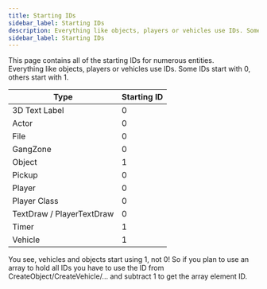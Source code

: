 ```yaml
---
title: Starting IDs
sidebar_label: Starting IDs
description: Everything like objects, players or vehicles use IDs. Some IDs start with 0, others start with 1.
sidebar_label: Starting IDs
---
```


This page contains all of the starting IDs for numerous entities.  
Everything like objects, players or vehicles use IDs. Some IDs start with 0, others start with 1.

| Type                      | Starting ID |
| ------------------------- | ----------- |
| 3D Text Label             | 0           |
| Actor                     | 0           |
| File                      | 0           |
| GangZone                  | 0           |
| Object                    | 1           |
| Pickup                    | 0           |
| Player                    | 0           |
| Player Class              | 0           |
| TextDraw / PlayerTextDraw | 0           |
| Timer                     | 1           |
| Vehicle                   | 1           |

You see, vehicles and objects start using 1, not 0! So if you plan to use an array to hold all IDs you have to use the ID from CreateObject/CreateVehicle/... and subtract 1 to get the array element ID.
